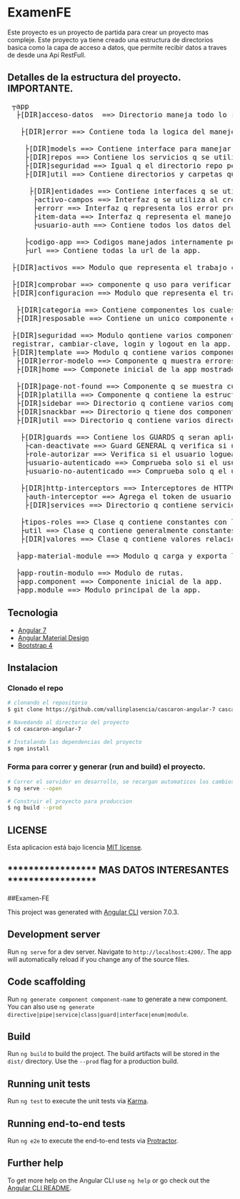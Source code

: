 # ExamenFE
Este proyecto es un proyecto de partida para crear un proyecto mas compleje. Este proyecto ya tiene creado una estructura de directorios basica como la capa de acceso a datos,  que permite  recibir datos a traves de desde una Api RestFull.

## Detalles de la estructura del proyecto. IMPORTANTE.
<pre style="font-size: 16px;">
 ┬app
  ├[DIR]acceso-datos  ==> Directorio maneja todo lo referente a HTTPClient.

   ├[DIR]error ==> Contiene toda la logica del manejo de errores.
    
    ├[DIR]models ==> Contiene interface para manejar datos de los RECURSOS CONCRETOS(Los q se guarda en la BD) provenientes del servidor. Ver tambien el Directorio APP/ACCESO-DATOS/UTIL/ENTIDADES.
    ├[DIR]repos ==> Contiene los servicios q se utilizan para hacer las peticiones(HttpClient) al Backend.
    ├[DIR]seguridad ==> Igual q el directorio repo pero servicios de seguridad.    
    ├[DIR]util ==> Contiene directorios y carpetas que estan relacionado con el acceso a los datos.
     
     ├[DIR]entidades ==> Contiene interfaces q se utilizan para manejar datos GENERALES provenientes del servidor. Ver tambien el Directorio APP/ACCESO-DATOS/MODELS.
      ├activo-campos ==> Interfaz q se utiliza al crear o editar un activo. Contiene datos q se carga del servidor para poder asignarselos al valor de algun campo del ACTIVO. Esto generalmente se utilizan en campos << SELECT >>.
      ├errorr ==> Interfaz q representa los error provenientes del servidor y/o errores internos de la app.
      ├item-data ==> Interfaz q representa el manejo de datos INTERNOS DE LA APP. La app convierte los datos provenientes de el Backend a esta interfaz. Es como una CAPA intermedia entre Backend y el Frontend. IMPORTANTE ESTA INTERFAZ.
      ├usuario-auth ==> Contiene todos los datos del usuario autenticado.

    ├codigo-app ==> Codigos manejados internamente por la app.    
    ├url ==> Contiene todas la url de la app.
 
 ├[DIR]activos ==> Modulo que representa el trabajo con un activo. El directorio activos/activo contiene componentes los cuales son un EJEMPLO (CRUD) del trabajo con Modelo de datos(tablas en bd) q depende de otros modelos de datos(otras tabla en la bd). Relacion en la bd 1-m.

 ├[DIR]comprobar ==> componente q uso para verificar algo. uso personal mio. 
 ├[DIR]configuracion ==> Modulo que representa el trabajo con categoria y responsable. 
  
  ├[DIR]categoria ==> Contiene componentes los cuales son un EJEMPlO (CRUD) del trabajo con Modelo de datos(tabla en bd) q NOOO tiene relacion con otras tablas de la bd.  
  ├[DIR]resposable ==> Contiene un unico componente q es un dialog para utilizarlo al seleccionar el RESPONSABLE en un ACTIVO al darle de alta.
 
 ├[DIR]seguridad ==> Modulo qontiene varios componentes utilizados para el proceso de
 registrar, cambiar-clave, login y logout en la app. 
 ├[DIR]template ==> Modulo q contiene varios componentes utilizados en la app.  
  ├[DIR]error-modelo ==> Componente q muestra errores de validacion cuando estos tipos de errores NO son procesados en el fronend. Estos errores son RAROS pero pueden ocurrir.  
  ├[DIR]home ==> Componete inicial de la app mostrado en el area de contenido del template.

  ├[DIR]page-not-found ==> Componente q se muestra cuando no se encuentra una ruta.  
  ├[DIR]platilla ==> Componente q contiene la estructura del template(barra superior, inferior y conteno).  
  ├[DIR]sidebar ==> Directorio q contiene varios componentes q son los q se muestran en la barra lateral segun el menu seleccionado en la barra superior.  
  ├[DIR]snackbar ==> Directorio q tiene dos componentes q se van a visualizar dentro de un SNACKBAR. Snackbar de Error y el otro de q todo fue OK.
  ├[DIR]util ==> Directorio q contiene varios directorios y archivos de utilidad.
   
   ├[DIR]guards ==> Contiene los GUARDS q seran aplicados a las rutas.    
    ├can-deactivate ==> Guard GENERAL q verifica si una ruta se puede abandonar. Se usa generalmente cuando se cambian los datos al dar de alta a un item q NO se pueda abandonar esa ruta y te pregunta si NO quieres guardar los datos primero.    
    ├role-autorizar ==> Verifica si el usuario logueado tiene el role pasado por datos para q pueda visitar una ruta.    
    ├usuario-autenticado ==> Comprueba solo si el usuario esta autenticado. NO verifica ningun role.    
    ├usuario-no-autenticado ==> Comprueba solo q el usuario NO esta autenticado aun.

   ├[DIR]http-interceptors ==> Interceptores de HTTPClient.    
    ├auth-interceptor ==> Agrega el token de usuario autenticado en cada peticion q se realice al Backend.    
    ├[DIR]services ==> Directorio q contiene servicios q se utilizan dentro de la app. Pero NO de peticiones con HttpClient es dicir servicios internos.
   
   ├tipos-roles ==> Clase q contiene constantes con los tipos de roles de los usuarios.   
   ├util ==> Clase q contiene generalmente constantes con datos q usa la app. Como el tiempo q muestra en pantalla los snackbar, Se puede poner aqui cualquier dato de uso de la app q NO encage en mas ningun lado.   
   ├[DIR]valores ==> Clase q contiene valores relacionados generalmente con componentes de la app.
  
  ├app-material-module ==> Modulo q carga y exporta los componentes de Angular Material Design.
  
  ├app-routin-modulo ==> Modulo de rutas.  
  ├app.component ==> Componente inicial de la app.
  ├app.module ==> Modulo principal de la app.
</pre>

## Tecnologia
* [Angular 7](https://angular.io/)
* [Angular Material Design](https://material.angular.io/)
* [Bootstrap 4](https://getbootstrap.com/)



## Instalacion

### Clonado el repo
``` bash
# clonando el repositorio
$ git clone https://github.com/vallinplasencia/cascaron-angular-7 cascaron-angular-7

# Navedando al directorio del proyecto
$ cd cascaron-angular-7

# Instalando las dependencias del proyecto
$ npm install
```

### Forma para correr y generar (run and build) el proyecto.

``` bash
# Correr el servidor en desarrollo, se recargan automaticos los cambios, localhost:4200.
$ ng serve --open 

# Construir el proyecto para produccion
$ ng build --prod
```
## LICENSE

Esta aplicacion está bajo licencia [MIT license](https://opensource.org/licenses/MIT).


## ***************** MAS DATOS INTERESANTES *****************

##Examen-FE

This project was generated with [Angular CLI](https://github.com/angular/angular-cli) version 7.0.3.

## Development server

Run `ng serve` for a dev server. Navigate to `http://localhost:4200/`. The app will automatically reload if you change any of the source files.

## Code scaffolding

Run `ng generate component component-name` to generate a new component. You can also use `ng generate directive|pipe|service|class|guard|interface|enum|module`.

## Build

Run `ng build` to build the project. The build artifacts will be stored in the `dist/` directory. Use the `--prod` flag for a production build.

## Running unit tests

Run `ng test` to execute the unit tests via [Karma](https://karma-runner.github.io).

## Running end-to-end tests

Run `ng e2e` to execute the end-to-end tests via [Protractor](http://www.protractortest.org/).

## Further help

To get more help on the Angular CLI use `ng help` or go check out the [Angular CLI README](https://github.com/angular/angular-cli/blob/master/README.md).

